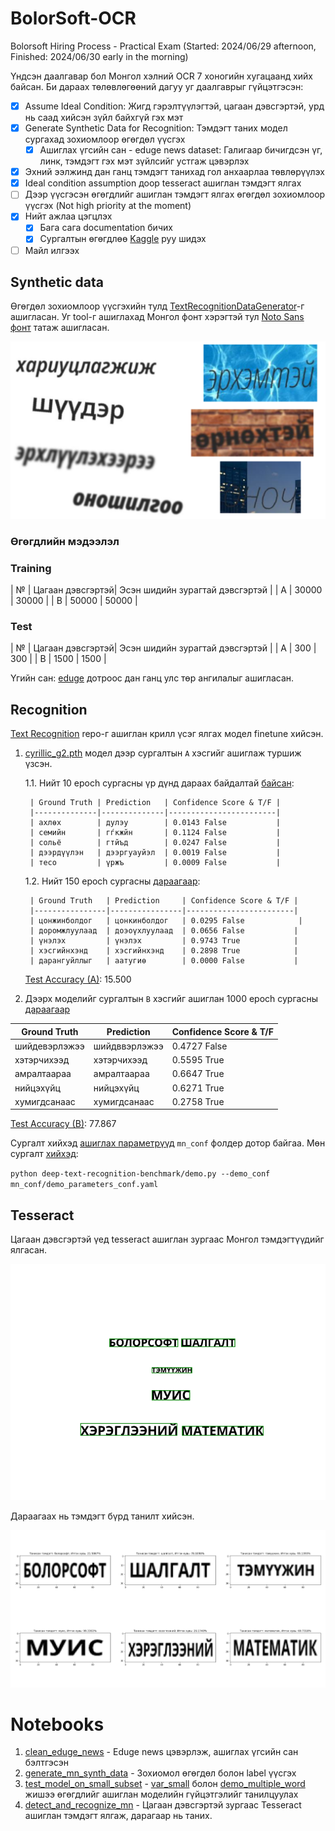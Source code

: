 # BolorSoft-OCR
Bolorsoft Hiring Process - Practical Exam (Started: 2024/06/29 afternoon, Finished: 2024/06/30 early in the morning)

Үндсэн даалгавар бол Монгол хэлний OCR 7 хоногийн хугацаанд хийх байсан. Би дараах төлөвлөгөөний дагуу уг даалгаврыг гүйцэтгэсэн:
- [x] Assume Ideal Condition: Жигд гэрэлтүүлэгтэй, цагаан дэвсгэртэй, урд нь саад хийсэн зүйл байхгүй гэх мэт
- [x] Generate Synthetic Data for Recognition: Тэмдэгт таних модел сургахад зохиомлоор өгөгдөл үүсгэх
    - [x] Ашиглах үгсийн сан - eduge news dataset: Галигаар бичигдсэн үг, линк, тэмдэгт гэх мэт зүйлсийг устгаж цэвэрлэх
- [x] Эхний ээлжинд дан ганц тэмдэгт танихад гол анхаарлаа төвлөрүүлэх
- [x] Ideal condition assumption доор tesseract ашиглан тэмдэгт ялгах
- [ ] Дээр үүсгэсэн өгөгдлийг ашиглан тэмдэгт ялгах өгөгдөл зохиомлоор үүсгэх (Not high priority at the moment)
- [x] Нийт ажлаа цэгцлэх
    - [x] Бага сага documentation бичих
    - [x] Сургалтын өгөгдлөө [Kaggle](https://www.kaggle.com/datasets/temuujinerdene/lmbd-mn-data) руу шидэх
- [ ] Майл илгээх

## Synthetic data
Өгөгдөл зохиомлоор үүсгэхийн тулд [TextRecognitionDataGenerator](https://github.com/Belval/TextRecognitionDataGenerator)-г ашигласан. Уг tool-г ашиглахад Монгол фонт хэрэгтэй тул [Noto Sans фонт](https://fonts.google.com/noto/specimen/Noto+Sans?noto.query=mongolian&noto.lang=mn_Cyrl&noto.script=Cyrl) татаж ашигласан.

![Alt text](./trivial/data_ex.png)

### Өгөгдлийн мэдээлэл
### Training
| № | Цагаан дэвсгэртэй| Эсэн шидийн зурагтай дэвсгэртэй |
| A | 30000            | 30000                           |
| B | 50000            | 50000                           |

### Test
| № | Цагаан дэвсгэртэй| Эсэн шидийн зурагтай дэвсгэртэй |
| A | 300              | 300                             |
| B | 1500             | 1500                            |

Үгийн сан: [eduge](https://github.com/tugstugi/mongolian-nlp/blob/master/datasets/eduge.csv.gz) дотроос дан ганц улс төр ангилалыг ашигласан.

## Recognition
[Text Recognition](deep-text-recognition-benchmark) repo-г ашиглан крилл үсэг ялгах модел finetune хийсэн. 
1. [cyrillic_g2.pth](https://drive.google.com/uc?id=1PIywV9_WZqNNfUIk6-bs598fX7OZTcbY) модел дээр сургалтын `A` хэсгийг ашиглаж туршиж үзсэн. 

    1.1. Нийт 10 epoch сургасны үр дүнд дараах байдалтай [байсан](saved_models\eduge_news_uls_tur_words_cyrillic_g2_v1\log_train.txt):

        | Ground Truth | Prediction   | Confidence Score & T/F |
        |--------------|--------------|------------------------|
        | ахлөх        | дулэу        | 0.0143 False           |
        | семийн       | гѓкжйн       | 0.1124 False           |
        | сольё        | гтйъд        | 0.0247 False           |
        | дээрдүүлэн   | дээргуауйэл  | 0.0019 False           |
        | тесо         | үржъ         | 0.0009 False           |

    1.2. Нийт 150 epoch сургасны [дараагаар](saved_models\eduge_news_uls_tur_words_cyrillic_g2_v2\log_train.txt):
    
        | Ground Truth   | Prediction     | Confidence Score & T/F |
        |----------------|----------------|------------------------|
        | цонжинболдог   | цонкинболдог   | 0.0295 False            | 
        | доромжлуулаад  | доэоүхлуулаад  | 0.0656 False           |
        | үнэлэх         | үнэлэх         | 0.9743 True            |
        | хэсгийнхэнд    | хэсгийнхэнд    | 0.2898 True            |
        | дарангуйллыг   | аатугиө        | 0.0000 False           |

    [Test Accuracy (A)](result\Ground_BolorSoft-OCR_deep-text-recognition-benchmark_saved_models_eduge_news_uls_tur_words_cyrillic_g2_v2_best_accuracy.pth\log_evaluation.txt): 15.500


2. Дээрх моделийг сургалтын `B` хэсгийг ашиглан 1000 epoch сургасны [дараагаар](saved_models\eduge_news_uls_tur_words_cyrillic_g2_v3_single_word\log_train.txt)

| Ground Truth   | Prediction     | Confidence Score & T/F |
|----------------|----------------|------------------------|
| шийдевэрлэжээ  | шийдввэрлэжээ  | 0.4727 False           |
| хэтэрчихээд    | хэтэрчихээд    | 0.5595 True            |
| амралтаараа    | амралтаараа    | 0.6647 True            |
| нийцэхүйц      | нийцэхүйц      | 0.6271 True            |
| хумигдсанаас   | хумигдсанаас   | 0.2758 True            |

[Test Accuracy (B)](result\Ground_BolorSoft-OCR_saved_models_eduge_news_uls_tur_words_cyrillic_g2_v3_single_word_best_accuracy.pth\log_evaluation.txt): 77.867


Сургалт хийхэд [ашиглах параметрүүд](mn_conf\train_parameters_conf.yaml) `mn_conf` фолдер дотор байгаа. Мөн сургалт [хийхэд](trivial\mics_cmi.txt):

`python deep-text-recognition-benchmark/demo.py --demo_conf mn_conf/demo_parameters_conf.yaml`

## Tesseract
Цагаан дэвсгэртэй үед tesseract ашиглан зургаас Монгол тэмдэгтүүдийг ялгасан.

![Alt text](./mn_recognition_data\simple_ocr_data\py_tess_bbox\img_1.png)

Дараагаах нь тэмдэгт бүрд танилт хийсэн.

![Alt text](./trivial\output.png)

# Notebooks
1. [clean_eduge_news](clean_eduge_news.ipynb) - Eduge news цэвэрлэж, ашиглах үгсийн сан бэлтгэсэн
2. [generate_mn_synth_data](generate_mn_synth_data.ipynb) - Зохиомол өгөгдөл болон label үүсгэх
3. [test_model_on_small_subset](test_model_on_small_subset.ipynb) - [var_small](mn_recognition_data\val_small) болон [demo_multiple_word](mn_recognition_data\demo_multiple_word) жишээ өгөгдлийг ашиглан моделийн гүйцэтгэлийг танилцуулах
4. [detect_and_recognize_mn](detect_and_recognize_mn.ipynb) - Цагаан дэвсгэртэй зургаас Tesseract ашиглан тэмдэгт ялгаж, дарагаар нь таних.

